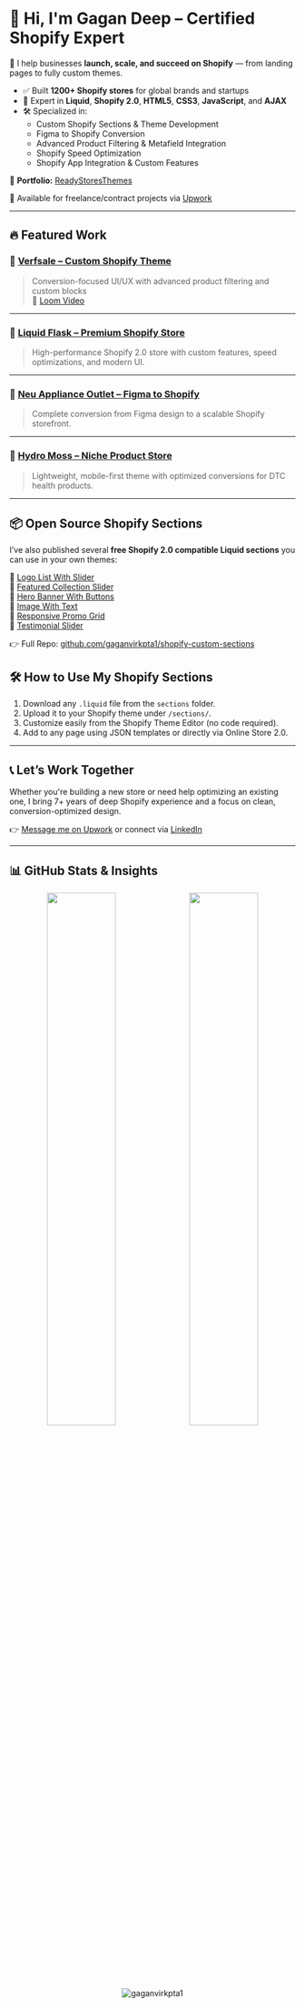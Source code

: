# 👋 Hi, I'm Gagan Deep – Certified Shopify Expert

🚀 I help businesses **launch, scale, and succeed on Shopify** — from landing pages to fully custom themes.

- ✅ Built **1200+ Shopify stores** for global brands and startups
- 💼 Expert in **Liquid**, **Shopify 2.0**, **HTML5**, **CSS3**, **JavaScript**, and **AJAX**
- 🛠️ Specialized in:
  - Custom Shopify Sections & Theme Development
  - Figma to Shopify Conversion
  - Advanced Product Filtering & Metafield Integration
  - Shopify Speed Optimization
  - Shopify App Integration & Custom Features

🔗 **Portfolio:** [ReadyStoresThemes](https://readystoresthemes.com/pages/shopify-developer-certified-shopify-expert)

📩 Available for freelance/contract projects via [Upwork](https://www.upwork.com/freelancers/shopifyexpertshopifydeveloper)

---

## 🔥 Featured Work

### 🔹 [Verfsale – Custom Shopify Theme](https://www.verfsale.com)
> Conversion-focused UI/UX with advanced product filtering and custom blocks  
🎥 [Loom Video](https://www.loom.com/share/a525b2da7b0749c2900f1a70f4d8020f?sid=dc149221-3263-4889-a236-68fba6174b1b)

---

### 🔹 [Liquid Flask – Premium Shopify Store](https://www.liquidflask.com)
> High-performance Shopify 2.0 store with custom features, speed optimizations, and modern UI.

---

### 🔹 [Neu Appliance Outlet – Figma to Shopify](https://neuapplianceoutlet.com)
> Complete conversion from Figma design to a scalable Shopify storefront.

---

### 🔹 [Hydro Moss – Niche Product Store](https://hydro-moss.myshopify.com)
> Lightweight, mobile-first theme with optimized conversions for DTC health products.
---

## 📦 Open Source Shopify Sections

I’ve also published several **free Shopify 2.0 compatible Liquid sections** you can use in your own themes:

🔸 [Logo List With Slider](https://github.com/gaganvirkpta1/shopify-custom-sections/blob/main/sections/Logo%20List%20With%20Slider)  
🔸 [Featured Collection Slider](https://github.com/gaganvirkpta1/shopify-custom-sections/blob/main/sections/featured-collection-slider.liquid)  
🔸 [Hero Banner With Buttons](https://github.com/gaganvirkpta1/shopify-custom-sections/blob/main/sections/hero-banner-with-buttons.liquid)  
🔸 [Image With Text](https://github.com/gaganvirkpta1/shopify-custom-sections/blob/main/sections/image-with-text.liquid)  
🔸 [Responsive Promo Grid](https://github.com/gaganvirkpta1/shopify-custom-sections/blob/main/sections/responsive-promo-grid.liquid)  
🔸 [Testimonial Slider](https://github.com/gaganvirkpta1/shopify-custom-sections/blob/main/sections/testimonial-slider.liquid)

👉 Full Repo: [github.com/gaganvirkpta1/shopify-custom-sections](https://github.com/gaganvirkpta1/shopify-custom-sections)

## 🛠️ How to Use My Shopify Sections

1. Download any `.liquid` file from the `sections` folder.
2. Upload it to your Shopify theme under `/sections/`.
3. Customize easily from the Shopify Theme Editor (no code required).
4. Add to any page using JSON templates or directly via Online Store 2.0.

---

## 📞 Let’s Work Together

Whether you're building a new store or need help optimizing an existing one, I bring 7+ years of deep Shopify experience and a focus on clean, conversion-optimized design.

👉 [Message me on Upwork](https://www.upwork.com/freelancers/shopifyexpertshopifydeveloper) or connect via [LinkedIn](https://www.linkedin.com/in/shopify-expert-gagan-deep/)

---

## 📊 GitHub Stats & Insights

<p align="center">
  <img src="https://github-readme-stats.vercel.app/api?username=gaganvirkpta1&show_icons=true&theme=radical&hide_border=true&hide=prs,issues" width="49%"/>
  <img src="https://github-readme-stats.vercel.app/api/top-langs/?username=gaganvirkpta1&layout=compact&theme=radical&hide_border=true" width="49%"/>
</p>

<p align="center">
  <img src="https://komarev.com/ghpvc/?username=gaganvirkpta1&label=Profile+Views&color=brightgreen" alt="gaganvirkpta1" />
</p>
